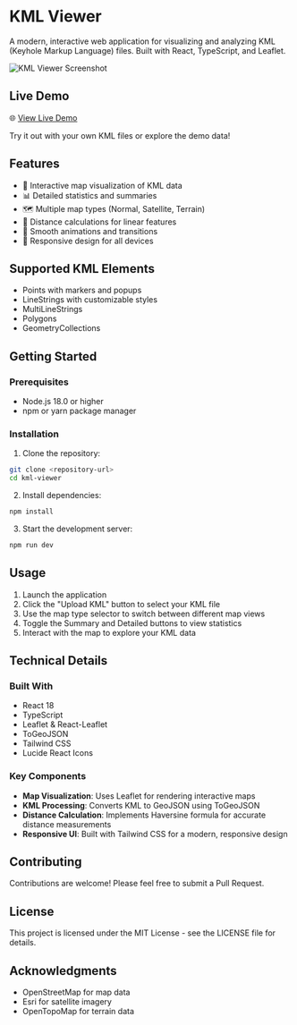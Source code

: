 # KML Viewer

A modern, interactive web application for visualizing and analyzing KML (Keyhole Markup Language) files. Built with React, TypeScript, and Leaflet.

![KML Viewer Screenshot](https://res.cloudinary.com/dgnjzuwqu/image/upload/v1741595407/o2yo0flr27ejfb7yhlwb.png)

## Live Demo

🌐 [View Live Demo](https://kml-viewer.netlify.app)

Try it out with your own KML files or explore the demo data!

## Features

- 📍 Interactive map visualization of KML data
- 📊 Detailed statistics and summaries
- 🗺️ Multiple map types (Normal, Satellite, Terrain)
- 📏 Distance calculations for linear features
- 💫 Smooth animations and transitions
- 📱 Responsive design for all devices

## Supported KML Elements

- Points with markers and popups
- LineStrings with customizable styles
- MultiLineStrings
- Polygons
- GeometryCollections

## Getting Started

### Prerequisites

- Node.js 18.0 or higher
- npm or yarn package manager

### Installation

1. Clone the repository:
```bash
git clone <repository-url>
cd kml-viewer
```

2. Install dependencies:
```bash
npm install
```

3. Start the development server:
```bash
npm run dev
```

## Usage

1. Launch the application
2. Click the "Upload KML" button to select your KML file
3. Use the map type selector to switch between different map views
4. Toggle the Summary and Detailed buttons to view statistics
5. Interact with the map to explore your KML data

## Technical Details

### Built With

- React 18
- TypeScript
- Leaflet & React-Leaflet
- ToGeoJSON
- Tailwind CSS
- Lucide React Icons

### Key Components

- **Map Visualization**: Uses Leaflet for rendering interactive maps
- **KML Processing**: Converts KML to GeoJSON using ToGeoJSON
- **Distance Calculation**: Implements Haversine formula for accurate distance measurements
- **Responsive UI**: Built with Tailwind CSS for a modern, responsive design

## Contributing

Contributions are welcome! Please feel free to submit a Pull Request.

## License

This project is licensed under the MIT License - see the LICENSE file for details.

## Acknowledgments

- OpenStreetMap for map data
- Esri for satellite imagery
- OpenTopoMap for terrain data
